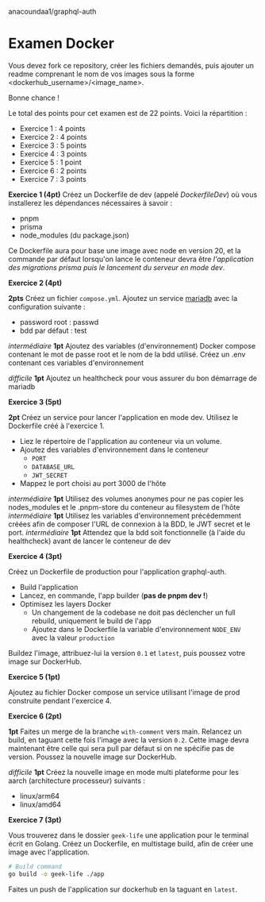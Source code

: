 
anacoundaa1/graphql-auth


# Examen Docker

Vous devez fork ce repository, créer les fichiers demandés, puis ajouter un readme comprenant le nom de vos images sous la forme <dockerhub_username>/<image_name>.

Bonne chance !

Le total des points pour cet examen est de 22 points. Voici la répartition :

- Exercice 1 : 4 points
- Exercice 2 : 4 points
- Exercice 3 : 5 points
- Exercice 4 : 3 points
- Exercice 5 : 1 point
- Exercice 6 : 2 points
- Exercice 7 : 3 points

**Exercice 1 (4pt)**
Créez un Dockerfile de dev (appelé *DockerfileDev*) où vous installerez les dépendances nécessaires à savoir :
 - pnpm
 - prisma
 - node_modules (du package.json)

Ce Dockerfile aura pour base une image avec node en version 20, et la commande par défaut lorsqu'on lance le conteneur devra être *l'application des migrations prisma puis le lancement du serveur en mode dev*.

**Exercice 2 (4pt)**

**2pts** Créez un fichier `compose.yml`. Ajoutez un service [mariadb](https://hub.docker.com/_/mariadb) avec la configuration suivante :
 - password root : passwd
 - bdd par défaut : test

*intermédiaire*
**1pt** Ajoutez des variables (d'environnement) Docker compose contenant le mot de passe root et le nom de la bdd utilisé. Créez un .env contenant ces variables d'environnement

*difficile*
**1pt** Ajoutez un healthcheck pour vous assurer du bon démarrage de mariadb

**Exercice 3 (5pt)**

**2pt** Créez un service pour lancer l'application en mode dev. Utilisez le Dockerfile créé à l'exercice 1. 
 - Liez le répertoire de l'application au conteneur via un volume.
 - Ajoutez des variables d'environnement dans le conteneur 
   - `PORT`
   - `DATABASE_URL`
   - `JWT_SECRET`
 - Mappez le port choisi au port 3000 de l'hôte

*intermédiaire*
**1pt** Utilisez des volumes anonymes pour ne pas copier les nodes_modules et le .pnpm-store du conteneur au filesystem de l'hôte
*intermédiaire*
**1pt** Utilisez les variables d'environnement précédemment créées afin de composer l'URL de connexion à la BDD, le JWT secret et le port.
*intermédiaire*
**1pt** Attendez que la bdd soit fonctionnelle (à l'aide du healthcheck) avant de lancer le conteneur de dev

**Exercice 4 (3pt)**

Créez un Dockerfile de production pour l'application graphql-auth.
 - Build l'application
 - Lancez, en commande, l'app builder (**pas de pnpm dev !**)
 - Optimisez les layers Docker
   - Un changement de la codebase ne doit pas déclencher un full rebuild, uniquement le build de l'app
   - Ajoutez dans le Dockerfile la variable d'environnement `NODE_ENV` avec la valeur `production`

Buildez l'image, attribuez-lui la version `0.1` et `latest`, puis poussez votre image sur DockerHub.

**Exercice 5 (1pt)**

Ajoutez au fichier Docker compose un service utilisant l'image de prod construite pendant l'exercice 4.

**Exercice 6 (2pt)**

**1pt** Faites un merge de la branche `with-comment` vers main. Relancez un build, en taguant cette fois l'image avec la version `0.2`. Cette image devra maintenant être celle qui sera pull par défaut si on ne spécifie pas de version.
Poussez la nouvelle image sur DockerHub.

*difficile*
**1pt** Créez la nouvelle image en mode multi plateforme pour les aarch (architecture processeur) suivants :
 - linux/arm64
 - linux/amd64

**Exercice 7 (3pt)**

Vous trouverez dans le dossier `geek-life` une application pour le terminal écrit en Golang. 
Créez un Dockerfile, en multistage build, afin de créer une image avec l'application.

```sh
# Build command
go build -o geek-life ./app
```

Faites un push de l'application sur dockerhub en la taguant en `latest`.